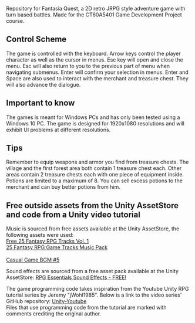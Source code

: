 Repository for Fantasia Quest, a 2D retro JRPG style adventure game with turn based battles.
Made for the CT60A5401 Game Development Project course.

## Control Scheme
The game is controlled with the keyboard.
Arrow keys control the player character as well as the cursor in menus.
Esc key will open and close the menu. Esc will also return to you to the previous part of menu when navigating submenus.
Enter will confirm your selection in menus. 
Enter and Space are also used to interact with the merchant and treasure chest. They will also advance the dialogue.


## Important to know
The games is meant for Windows PCs and has only been tested using a Windows 10 PC.
The game is designed for 1920x1080 resolutions and will exhibit UI problems at different resolutions.


## Tips
Remember to equip weapons and armor you find from treasure chests.
The village and the first forest area both contain 1 treasure chest each. Other areas contain 2 treasure chests each with one piece of equipment inside.
Potions are limited to a maximum of 8. You can sell excess potions to the merchant and can buy better potions from him.


## Free outside assets from the Unity AssetStore and code from a Unity video tutorial
Music is sourced from free assets available at the Unity AssetStore, the following assets were used:</br>
[Free 25 Fantasy RPG Tracks Vol. 1](https://assetstore.unity.com/packages/audio/music/free-25-fantasy-rpg-tracks-vol-1-275548)</br>
[25 Fantasy RPG Game Tracks Music Pack](https://assetstore.unity.com/packages/audio/music/25-fantasy-rpg-game-tracks-music-pack-240154)</br>  
[Casual Game BGM #5](https://assetstore.unity.com/packages/audio/music/casual-game-bgm-5-135943)

Sound effects are sourced from a free asset pack available at the Unity AssetStore:
[RPG Essentials Sound Effects - FREE!](https://assetstore.unity.com/packages/audio/sound-fx/rpg-essentials-sound-effects-free-227708)

The game programming code takes inspiration from the Youtube Unity RPG tutorial series by Jeremy "jWohl1985". Below is a link to the video series' GitHub repository:
[Unity-Youtube](https://github.com/jWohl1985/Unity-Youtube)</br>
Files that use programming code from the tutorial are marked with comments crediting the original author.

